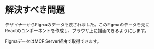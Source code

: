 # 解決すべき問題

デザイナーからFigmaのデータを渡されました。このFigmaのデータを元にReactのコンポーネントを作成し、ブラウザ上に描画できるようにします。

FigmaデータはMCP Server経由で取得できます。